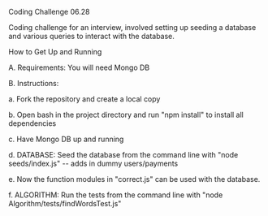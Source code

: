 Coding Challenge 06.28

Coding challenge for an interview, involved setting up seeding a database and various queries to interact with the database.

How to Get Up and Running

A. Requirements:
You will need Mongo DB

B. Instructions:

a. Fork the repository and create a local copy

b. Open bash in the project directory and run "npm install" to install all dependencies

c. Have Mongo DB up and running

d. DATABASE: Seed the database from the command line with "node seeds/index.js" -- adds in dummy users/payments

e. Now the function modules in "correct.js" can be used with the database.

f. ALGORITHM: Run the tests from the command line with "node Algorithm/tests/findWordsTest.js"

